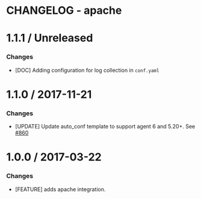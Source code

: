 # CHANGELOG - apache

1.1.1 / Unreleased
==================
### Changes

* [DOC] Adding configuration for log collection in `conf.yaml`


1.1.0 / 2017-11-21
==================
### Changes

* [UPDATE] Update auto_conf template to support agent 6 and 5.20+. See [#860][]

1.0.0 / 2017-03-22
==================

### Changes

* [FEATURE] adds apache integration.

<!--- The following link definition list is generated by PimpMyChangelog --->
[#860]: https://github.com/DataDog/integrations-core/issues/860
